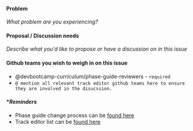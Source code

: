 #### Problem 

_What problem are you experiencing?_

#### Proposal / Discussion needs

_Describe what you'd like to propose or have a discussion on in this issue_

#### Github teams you wish to weigh in on this issue

- @devbootcamp-curriculum/phase-guide-reviewers - `required`
- `@ mention all relevant track editor github teams here to ensure they are involved in the disucssion.`

#### **Reminders*
- Phase guide change process can be [found here](https://confluence.devbootcamp.com/x/Vg0v)
- Track editor list can be [found here](https://github.com/orgs/devbootcamp-curriculum/teams?utf8=%E2%9C%93&query=track-)




